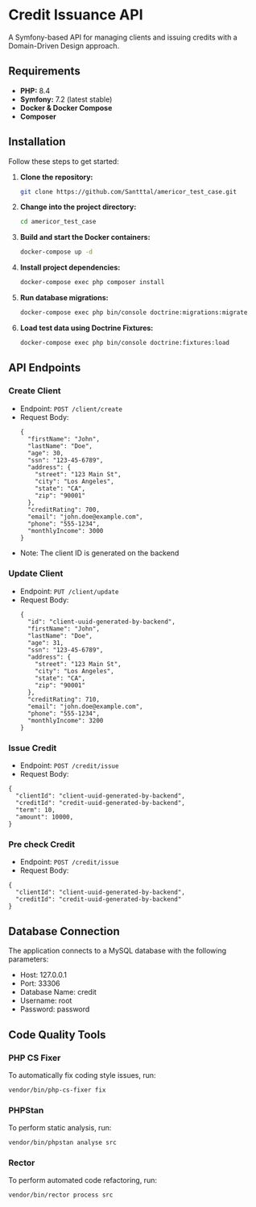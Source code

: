 # Credit Issuance API

A Symfony-based API for managing clients and issuing credits with a Domain-Driven Design approach.

## Requirements
- **PHP:** 8.4
- **Symfony:** 7.2 (latest stable)
- **Docker & Docker Compose**
- **Composer**

## Installation

Follow these steps to get started:

1. **Clone the repository:**
   ```bash
   git clone https://github.com/Santttal/americor_test_case.git
   ```
2. **Change into the project directory:**
   ```bash
   cd americor_test_case
   ```
3. **Build and start the Docker containers:**
   ```bash
   docker-compose up -d
   ```
4. **Install project dependencies:**
   ```bash
   docker-compose exec php composer install
   ```
5. **Run database migrations:**
   ```bash
   docker-compose exec php bin/console doctrine:migrations:migrate
   ```
6. **Load test data using Doctrine Fixtures:**
   ```bash
   docker-compose exec php bin/console doctrine:fixtures:load
   ```

## API Endpoints
### Create Client
- Endpoint: `POST /client/create`
- Request Body:
    ```
    {
      "firstName": "John",
      "lastName": "Doe",
      "age": 30,
      "ssn": "123-45-6789",
      "address": {
        "street": "123 Main St",
        "city": "Los Angeles",
        "state": "CA",
        "zip": "90001"
      },
      "creditRating": 700,
      "email": "john.doe@example.com",
      "phone": "555-1234",
      "monthlyIncome": 3000
    }
    ```
- Note: The client ID is generated on the backend

### Update Client
- Endpoint: `PUT /client/update`
- Request Body:
    ```
    {
      "id": "client-uuid-generated-by-backend",
      "firstName": "John",
      "lastName": "Doe",
      "age": 31,
      "ssn": "123-45-6789",
      "address": {
        "street": "123 Main St",
        "city": "Los Angeles",
        "state": "CA",
        "zip": "90001"
      },
      "creditRating": 710,
      "email": "john.doe@example.com",
      "phone": "555-1234",
      "monthlyIncome": 3200
    }
    ```
### Issue Credit
- Endpoint: `POST /credit/issue`
- Request Body:
```
{
  "clientId": "client-uuid-generated-by-backend",
  "creditId": "credit-uuid-generated-by-backend",
  "term": 10,
  "amount": 10000,
}
```
### Pre check Credit
- Endpoint: `POST /credit/issue`
- Request Body:
```
{
  "clientId": "client-uuid-generated-by-backend",
  "creditId": "credit-uuid-generated-by-backend"
}
```

## Database Connection
The application connects to a MySQL database with the following parameters:
- Host: 127.0.0.1
- Port: 33306
- Database Name: credit
- Username: root
- Password: password

## Code Quality Tools
### PHP CS Fixer
To automatically fix coding style issues, run:
```
vendor/bin/php-cs-fixer fix
```
### PHPStan
To perform static analysis, run:
```
vendor/bin/phpstan analyse src
```
### Rector
To perform automated code refactoring, run:
```
vendor/bin/rector process src
```
